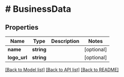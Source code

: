 # # BusinessData

## Properties

Name | Type | Description | Notes
------------ | ------------- | ------------- | -------------
**name** | **string** |  | [optional]
**logo_url** | **string** |  | [optional]

[[Back to Model list]](../../README.md#models) [[Back to API list]](../../README.md#endpoints) [[Back to README]](../../README.md)
